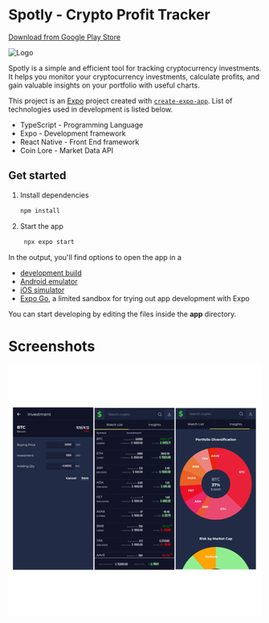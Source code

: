 # Spotly - Crypto Profit Tracker
[Download from Google Play Store](https://play.google.com/store/apps/details?id=com.phantomHookLabs.SpotCryptoProfitTracker)

![Logo](https://github.com/hesith/Spotly-Crypto-Profit-Tracker/blob/master/assets/images/icon.png)

Spotly is a simple and efficient tool for tracking cryptocurrency investments. It helps you monitor your cryptocurrency investments, calculate profits, and gain valuable insights on your portfolio with useful charts.

This project is an [Expo](https://expo.dev) project created with [`create-expo-app`](https://www.npmjs.com/package/create-expo-app). 
List of technologies used in development is listed below.
- TypeScript - Programming Language
- Expo - Development framework
- React Native - Front End framework
- Coin Lore - Market Data API

## Get started

1. Install dependencies

   ```bash
   npm install
   ```

2. Start the app

   ```bash
    npx expo start
   ```

In the output, you'll find options to open the app in a

- [development build](https://docs.expo.dev/develop/development-builds/introduction/)
- [Android emulator](https://docs.expo.dev/workflow/android-studio-emulator/)
- [iOS simulator](https://docs.expo.dev/workflow/ios-simulator/)
- [Expo Go](https://expo.dev/go), a limited sandbox for trying out app development with Expo

You can start developing by editing the files inside the **app** directory.

# Screenshots

![Screenshot1](https://github.com/hesith/Spotly-Crypto-Profit-Tracker/blob/master/screenshots/ss.png)








